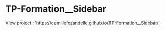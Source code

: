 # TP-Formation__Sidebar

View project : 'https://camillefezandelle.github.io/TP-Formation__Sidebar/'
